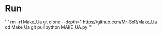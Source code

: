 # Run

'''
rm -rf Make_Ua
git clone --depth=1 https://github.com/Mr-SxR/Make_Ua
cd Make_Ua
git pull
python MAKE_UA.py
'''
